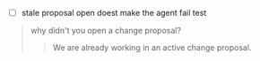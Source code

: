 - [ ] stale proposal open doest make the agent fail test

> why didn't you open a change proposal?
>
> > We are already working in an active change proposal.
